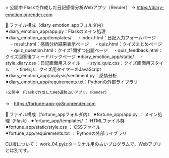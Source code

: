 ⭐️ 公開中
Flaskで作成した日記感情分析Webアプリ（Render）
→ https://diary-emotion.onrender.com

 📁 ファイル構成（diary_emotion_appフォルダ内）
⚫︎diary_emotion_app/app.py：Flaskのメイン処理
⚫︎diary_emotion_app/templates/
　・index.html：日記入力フォームページ
　・result.html：感情分析結果表示ページ
　・quiz.html：クイズまとめページ
　・quiz_question.html：クイズ1問ずつ出題ページ
　・quiz_feedback.html：クイズ回答後フィードバックページ
⚫︎diary_emotion_app/static/
　・style_diary.css：日記画面用スタイル
　・style_quiz.css：クイズ画面用スタイル
　・timer.js：クイズ用タイマーのJavaScript
⚫︎diary_emotion_app/analysis/sentiment.py：感情分析
⚫︎diary_emotion_app/requirements.txt：Pythonの外部ライブラリ

    ⭐️公開中　Flaskで作成したWeb運勢占いアプリ。（Render）
→　https://fortune-app-gv8r.onrender.com

📁 ファイル構成（fortune_appフォルダ内）
⚫︎fortune_app/app.py ： メイン処理（Flask）
⚫︎fortune_app/templates/ ： HTMLファイル群
⚫︎fortune_app/static/style.css ： CSSファイル
⚫︎fortune_app/requirements.txt ： Pythonの外部ライブラリ

CLI版について：
work_04.pyはターミナル用の占いプログラムで、Webアプリとは別です。
